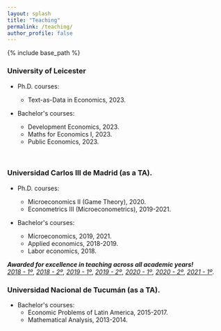 ```yaml
---
layout: splash
title: "Teaching"
permalink: /teaching/
author_profile: false
---
```


{% include base_path %}

### University of Leicester
   * Ph.D. courses:
     * Text-as-Data in Economics, 2023.
       
   * Bachelor's courses:
     * Development Economics, 2023.
     * Maths for Economics I, 2023.
     * Public Economics, 2023.
   <br>

### Universidad Carlos III de Madrid (as a TA).
   * Ph.D. courses:
      * Microeconomics II (Game Theory), 2020.
      * Econometrics III (Microeconometrics), 2019-2021.
        
   * Bachelor's courses:
      * Microeconomics, 2019, 2021.
      * Applied economics, 2018-2019.
      * Labor economics, 2018.
  
***Awarded for excellence in teaching across all academic years!***  <br>
  [*2018 - 1º*](https://alejandraagustinamartinez.github.io/files/2018_1.pdf),
  [*2018 - 2º*](https://alejandraagustinamartinez.github.io/files/2018_2.pdf),
  [*2019 - 1º*](https://alejandraagustinamartinez.github.io/files/2019_1.pdf),
  [*2019 - 2º*](https://alejandraagustinamartinez.github.io/files/2019_2.pdf), 
  [*2020 - 1º*](https://alejandraagustinamartinez.github.io/files/2020_1.pdf),
  [*2020 - 2º*](https://alejandraagustinamartinez.github.io/files/2020_2.pdf), 
  [*2021 - 1º*](https://alejandraagustinamartinez.github.io/files/2021_1.pdf).
<br>

### Universidad Nacional de Tucumán (as a TA).
 * Bachelor's courses:
     * Economic Problems of Latin America, 2015-2017.
     * Mathematical Analysis, 2013-2014.

